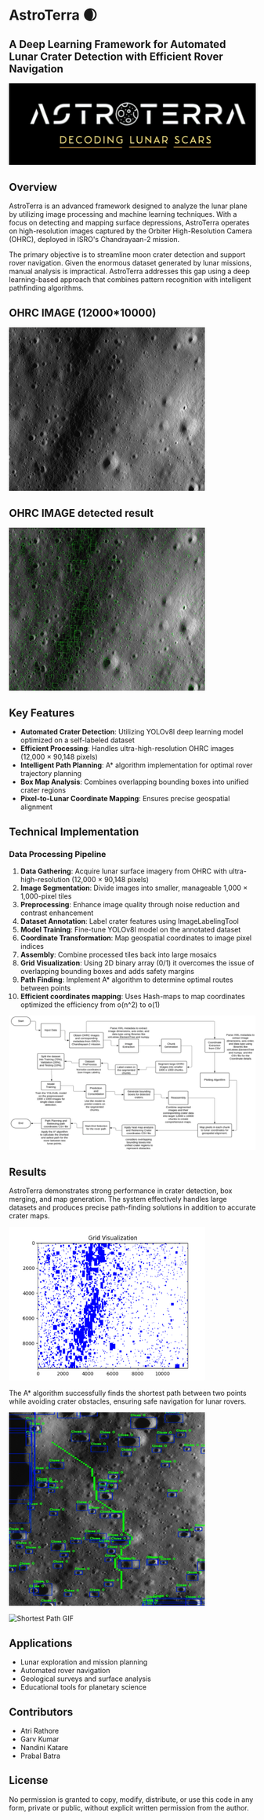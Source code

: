 # AstroTerra 🌒

## A Deep Learning Framework for Automated Lunar Crater Detection with Efficient Rover Navigation

![AstroTerra Banner](https://github.com/garvkumar68/AstroTerra/blob/main/img/logo.jpg)

## Overview

AstroTerra is an advanced framework designed to analyze the lunar plane by utilizing image processing and machine learning techniques. With a focus on detecting and mapping surface depressions, AstroTerra operates on high-resolution images captured by the Orbiter High-Resolution Camera (OHRC), deployed in ISRO's Chandrayaan-2 mission.

The primary objective is to streamline moon crater detection and support rover navigation. Given the enormous dataset generated by lunar missions, manual analysis is impractical. AstroTerra addresses this gap using a deep learning-based approach that combines pattern recognition with intelligent pathfinding algorithms.

## OHRC IMAGE (12000*10000)
<img src="https://github.com/garvkumar68/AstroTerra/blob/main/img/Ohrc_img.png" alt="Crater Detection" width="400"/>

## OHRC IMAGE detected result
<img src="https://github.com/garvkumar68/AstroTerra/blob/main/img/large_img_detection.jpg" alt="Crater Detection" width="400"/>

## Key Features

- **Automated Crater Detection**: Utilizing YOLOv8l deep learning model optimized on a self-labeled dataset
- **Efficient Processing**: Handles ultra-high-resolution OHRC images (12,000 × 90,148 pixels)
- **Intelligent Path Planning**: A* algorithm implementation for optimal rover trajectory planning
- **Box Map Analysis**: Combines overlapping bounding boxes into unified crater regions
- **Pixel-to-Lunar Coordinate Mapping**: Ensures precise geospatial alignment

## Technical Implementation

### Data Processing Pipeline

1. **Data Gathering**: Acquire lunar surface imagery from OHRC with ultra-high-resolution (12,000 × 90,148 pixels)
2. **Image Segmentation**: Divide images into smaller, manageable 1,000 × 1,000-pixel tiles
3. **Preprocessing**: Enhance image quality through noise reduction and contrast enhancement
4. **Dataset Annotation**: Label crater features using ImageLabelingTool
5. **Model Training**: Fine-tune YOLOv8l model on the annotated dataset
6. **Coordinate Transformation**: Map geospatial coordinates to image pixel indices
7. **Assembly**: Combine processed tiles back into large mosaics
8. **Grid Visualization**: Using 2D binary array (0/1) it overcomes the issue of overlapping bounding boxes and adds safety margins
9. **Path Finding**: Implement A* algorithm to determine optimal routes between points
10. **Efficient coordinates mapping**: Uses Hash-maps to map coordinates optimized the efficiency from o(n^2) to o(1)

![Pipeline Architecture](https://github.com/garvkumar68/AstroTerra/blob/main/img/flowchart.png)

## Results

AstroTerra demonstrates strong performance in crater detection, box merging, and map generation. The system effectively handles large datasets and produces precise path-finding solutions in addition to accurate crater maps.

<img src="https://github.com/garvkumar68/AstroTerra/blob/main/img/grid%20visualization.png" alt="Grid Visualization for Rover Navigation" width="400"/>

The A* algorithm successfully finds the shortest path between two points while avoiding crater obstacles, ensuring safe navigation for lunar rovers.

<img src="https://github.com/garvkumar68/AstroTerra/blob/main/img/shortest%20path%20cropped.png" alt="Shortest Path" width="400"/>

![Shortest Path GIF](https://github.com/garvkumar68/AstroTerra/blob/main/img/rover_path.gif)

## Applications

- Lunar exploration and mission planning
- Automated rover navigation
- Geological surveys and surface analysis
- Educational tools for planetary science

## Contributors

- Atri Rathore
- Garv Kumar
- Nandini Katare
- Prabal Batra

## License
No permission is granted to copy, modify, distribute, or use this code in any form, private or public, without explicit written permission from the author.